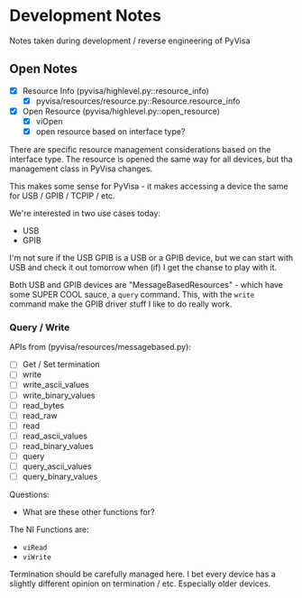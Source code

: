 # Development Notes

Notes taken during development / reverse engineering of PyVisa

## Open Notes

- [X] Resource Info (pyvisa/highlevel.py::resource_info)
    - [X] pyvisa/resources/resource.py::Resource.resource_info
- [X] Open Resource (pyvisa/highlevel.py::open_resource)
    - [X] viOpen
    - [X] open resource based on interface type?

There are specific resource management considerations based on the interface
type. The resource is opened the same way for all devices, but tha management
class in PyVisa changes.

This makes some sense for PyVisa - it makes accessing a device the same for USB
/ GPIB / TCPIP / etc.

We're interested in two use cases today:

- USB
- GPIB

I'm not sure if the USB GPIB is a USB or a GPIB device, but we can start with
USB and check it out tomorrow when (if) I get the chanse to play with it.

Both USB and GPIB devices are "MessageBasedResources" - which have some SUPER
COOL sauce, a `query` command. This, with the `write` command make the GPIB
driver stuff I like to do really work.

### Query / Write

APIs from (pyvisa/resources/messagebased.py):

- [ ] Get / Set termination
- [ ] write
- [ ] write_ascii_values
- [ ] write_binary_values
- [ ] read_bytes
- [ ] read_raw
- [ ] read
- [ ] read_ascii_values
- [ ] read_binary_values
- [ ] query
- [ ] query_ascii_values
- [ ] query_binary_values

Questions:

- What are these other functions for?

The NI Functions are:

- `viRead`
- `viWrite`

Termination should be carefully managed here. I bet every device has a slightly
different opinion on termination / etc. Especially older devices.


